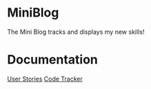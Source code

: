 # MiniBlog
 The Mini Blog tracks and displays my new skills!

# Documentation
[User Stories](https://docs.google.com/document/d/1K8SfuJBXyorVPeY-UaNKFKC5gsvN09cHXdN6FCyTxXI/edit?usp=sharing)
[Code Tracker](https://docs.google.com/document/d/1O9A-aeHk5koeBj2SCMS9iwqU04BsMJQ5I9HDoud35c0/edit?usp=sharing)
